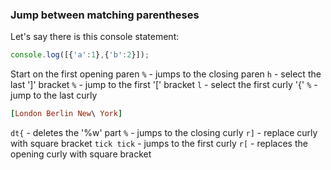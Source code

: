### Jump between matching parentheses

Let's say there is this console statement:

```javascript
console.log([{'a':1},{'b':2}]);
```

Start on the first opening paren
`%` - jumps to the closing paren
`h` - select the last ']' bracket
`%` - jump to the first '[' bracket
`l` - select the first curly '{'
`%` - jump to the last curly

```ruby
[London Berlin New\ York]
```

`dt{` - deletes the '%w' part
`%` - jumps to the closing curly
`r]` - replace curly with square bracket
`tick tick` - jumps to the first curly
`r[` - replaces the opening curly with square bracket
